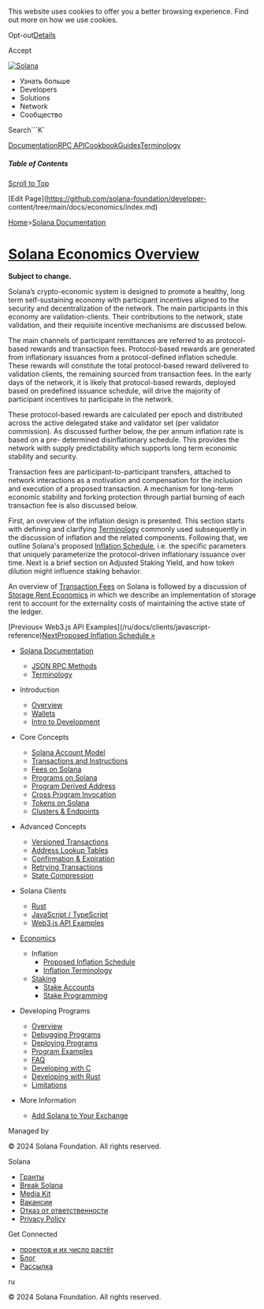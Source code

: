 This website uses cookies to offer you a better browsing experience. Find out
more on how we use cookies.

Opt-out[Details](/ru/privacy-policy#collection-of-information)

Accept

[![Solana](/_next/static/media/logotype-dark.f79d530d.svg)](/ru)

  * Узнать больше
  * Developers
  * Solutions
  * Network
  * Сообщество

Search```K`

[Documentation](/ru/docs)[RPC
API](/ru/docs/rpc)[Cookbook](/ru/developers/cookbook)[Guides](/ru/developers/guides)[Terminology](/ru/docs/terminology)

##### Table of Contents

[Scroll to Top](/ru/docs/economics#)

[Edit Page](https://github.com/solana-foundation/developer-
content/tree/main/docs/economics/index.md)

[Home](/ru)>[Solana Documentation](/ru/docs)

# [Solana Economics Overview](/ru/docs/economics)

**Subject to change.**

Solana’s crypto-economic system is designed to promote a healthy, long term
self-sustaining economy with participant incentives aligned to the security
and decentralization of the network. The main participants in this economy are
validation-clients. Their contributions to the network, state validation, and
their requisite incentive mechanisms are discussed below.

The main channels of participant remittances are referred to as protocol-based
rewards and transaction fees. Protocol-based rewards are generated from
inflationary issuances from a protocol-defined inflation schedule. These
rewards will constitute the total protocol-based reward delivered to
validation clients, the remaining sourced from transaction fees. In the early
days of the network, it is likely that protocol-based rewards, deployed based
on predefined issuance schedule, will drive the majority of participant
incentives to participate in the network.

These protocol-based rewards are calculated per epoch and distributed across
the active delegated stake and validator set (per validator commission). As
discussed further below, the per annum inflation rate is based on a pre-
determined disinflationary schedule. This provides the network with supply
predictability which supports long term economic stability and security.

Transaction fees are participant-to-participant transfers, attached to network
interactions as a motivation and compensation for the inclusion and execution
of a proposed transaction. A mechanism for long-term economic stability and
forking protection through partial burning of each transaction fee is also
discussed below.

First, an overview of the inflation design is presented. This section starts
with defining and clarifying
[Terminology](/ru/docs/economics/inflation/terminology) commonly used
subsequently in the discussion of inflation and the related components.
Following that, we outline Solana's proposed [Inflation
Schedule](/ru/docs/economics/inflation/inflation_schedule), i.e. the specific
parameters that uniquely parameterize the protocol-driven inflationary
issuance over time. Next is a brief section on Adjusted Staking Yield, and how
token dilution might influence staking behavior.

An overview of [Transaction Fees](/ru/docs/core/fees#transaction-fees) on
Solana is followed by a discussion of [Storage Rent
Economics](/ru/docs/core/fees#rent) in which we describe an implementation of
storage rent to account for the externality costs of maintaining the active
state of the ledger.

[Previous« Web3.js API Examples](/ru/docs/clients/javascript-
reference)[NextProposed Inflation Schedule
»](/ru/docs/economics/inflation/inflation-schedule)

  * [Solana Documentation](/ru/docs)

    * [JSON RPC Methods](/ru/docs/rpc)
    * [Terminology](/ru/docs/terminology)
  * Introduction

    * [Overview](/ru/docs/intro/overview)
    * [Wallets](/ru/docs/intro/wallets)
    * [Intro to Development](/ru/docs/intro/dev)
  * Core Concepts

    * [Solana Account Model](/ru/docs/core/accounts)
    * [Transactions and Instructions](/ru/docs/core/transactions)
    * [Fees on Solana](/ru/docs/core/fees)
    * [Programs on Solana](/ru/docs/core/programs)
    * [Program Derived Address](/ru/docs/core/pda)
    * [Cross Program Invocation](/ru/docs/core/cpi)
    * [Tokens on Solana](/ru/docs/core/tokens)
    * [Clusters & Endpoints](/ru/docs/core/clusters)
  * Advanced Concepts

    * [Versioned Transactions](/ru/docs/advanced/versions)
    * [Address Lookup Tables](/ru/docs/advanced/lookup-tables)
    * [Confirmation & Expiration](/ru/docs/advanced/confirmation)
    * [Retrying Transactions](/ru/docs/advanced/retry)
    * [State Compression](/ru/docs/advanced/state-compression)
  * Solana Clients

    * [Rust](/ru/docs/clients/rust)
    * [JavaScript / TypeScript](/ru/docs/clients/javascript)
    * [Web3.js API Examples](/ru/docs/clients/javascript-reference)
  * [Economics](/ru/docs/economics)

    * Inflation
      * [Proposed Inflation Schedule](/ru/docs/economics/inflation/inflation-schedule)
      * [Inflation Terminology](/ru/docs/economics/inflation/terminology)
    * [Staking](/ru/docs/economics/staking)
      * [Stake Accounts](/ru/docs/economics/staking/stake-accounts)
      * [Stake Programming](/ru/docs/economics/staking/stake-programming)
  * Developing Programs

    * [Overview](/ru/docs/programs/overview)
    * [Debugging Programs](/ru/docs/programs/debugging)
    * [Deploying Programs](/ru/docs/programs/deploying)
    * [Program Examples](/ru/docs/programs/examples)
    * [FAQ](/ru/docs/programs/faq)
    * [Developing with C](/ru/docs/programs/lang-c)
    * [Developing with Rust](/ru/docs/programs/lang-rust)
    * [Limitations](/ru/docs/programs/limitations)
  * More Information

    * [Add Solana to Your Exchange](/ru/docs/more/exchange)

Managed by

[](/ru)

[](/youtube)[](/twitter)[](/discord)[](/reddit)[](/github)[](/telegram)

© 2024 Solana Foundation. All rights reserved.

Solana

  * [Гранты](https://solana.org/grants)
  * [Break Solana](https://break.solana.com/)
  * [Media Kit](/ru/branding)
  * [Вакансии](https://jobs.solana.com/)
  * [Отказ от ответственности](/ru/tos)
  * [Privacy Policy](/ru/privacy-policy)

Get Connected

  * [проектов и их число растёт](/ru/ecosystem)
  * [Блог](/ru/news)
  * [Рассылка](/ru/newsletter)

ru

© 2024 Solana Foundation. All rights reserved.

